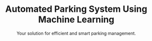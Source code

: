 <html>
<head>

</head>
<body>
    <header>
        <h1>Automated Parking System Using Machine Learning</h1>
        <p>Your solution for efficient and smart parking management.</p>
    </header>
</body>
</html>
